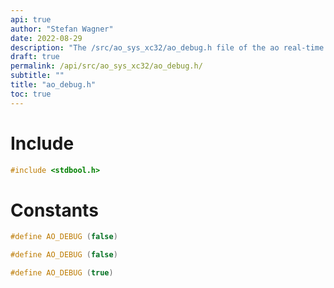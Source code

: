 ```yaml
---
api: true
author: "Stefan Wagner"
date: 2022-08-29
description: "The /src/ao_sys_xc32/ao_debug.h file of the ao real-time operating system."
draft: true
permalink: /api/src/ao_sys_xc32/ao_debug.h/
subtitle: ""
title: "ao_debug.h"
toc: true
---
```


# Include

```c
#include <stdbool.h>
```

# Constants

```c
#define AO_DEBUG (false)
```

```c
#define AO_DEBUG (false)
```

```c
#define AO_DEBUG (true)
```

